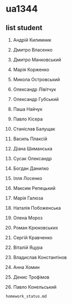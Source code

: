 # ua1344

## list student

1. Андрій Килимник  

2. Дмитро Власенко  

3. Дмитро Манковський  

4. Марія Корженко  

5. Микола Островський  

6. Олександр Лівітчук  

7. Олександр Губський  

8. Паша Найчук  

9. Павло Кісера  

10. Станіслав Балущак  

11. Василь Плаксій  

12. Діана Шиманська  

13. Сусак Олександр  

14. Богдан Данилко  

15. Ілля Лосенко  

16. Максим Репецький  

17. Марія Галюза  

18. Наталія Побоженська 

19. Олена Мороз  

20. Роман Крюковських  

21. Сергій Кравченко  

22. Віталій Яцура  

23. Владислав Константінов 

24. Анна Хомин  

25. Денис Трофімов  

26. Павло Конельський


```homework_status.md```
